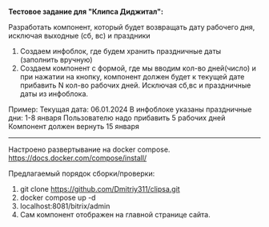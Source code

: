 **Тестовое задание для "Клипса Диджитал":**

Разработать компонент, который будет возвращать дату рабочего дня, исключая выходные (сб, вс) и праздники
1) Создаем инфоблок, где будем хранить праздничные даты (заполнить вручную)
2) Создаем компонент с формой, где мы вводим кол-во дней(число) и при нажатии на кнопку, компонент должен будет к текущей дате прибавить N кол-во рабочих дней.
   Исключая сб,вс и праздничные даты из инфоблока.

Пример:
Текущая дата: 06.01.2024
В инфоблоке указаны праздничные дни:  1-8 января
Пользователю надо прибавить 5 рабочих дней
Компонент должен вернуть 15 января

------

Настроено развертывание на docker compose.
https://docs.docker.com/compose/install/

Предлагаемый порядок сборки/проверки:

1. git clone https://github.com/Dmitriy311/clipsa.git
2. docker compose up -d
3. localhost:8081/bitrix/admin
4. Сам компонент отображен на главной странице сайта.

